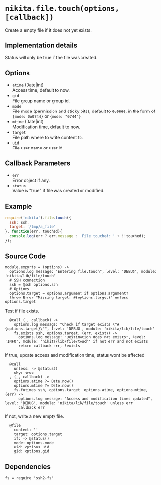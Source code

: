 
# `nikita.file.touch(options, [callback])`

Create a empty file if it does not yet exists.

## Implementation details

Status will only be true if the file was created.

## Options

* `atime` (Date|int)  
  Access time, default to now.   
* `gid`   
  File group name or group id.   
* `mode`   
  File mode (permission and sticky bits), default to `0o0666`, in the form of
  `{mode: 0o0744}` or `{mode: "0744"}`.   
* `mtime` (Date|int)  
  Modification time, default to now.   
* `target`   
  File path where to write content to.   
* `uid`   
  File user name or user id.   

## Callback Parameters

* `err`   
  Error object if any.   
* `status`   
  Value is "true" if file was created or modified.   

## Example

```js
require('nikita').file.touch({
  ssh: ssh,
  target: '/tmp/a_file'
}, function(err, touched){
  console.log(err ? err.message : 'File touched: ' + !!touched);
});
```

## Source Code

    module.exports = (options) ->
      options.log message: "Entering file.touch", level: 'DEBUG', module: 'nikita/lib/file/touch'
      # SSH connection
      ssh = @ssh options.ssh
      # Options
      options.target = options.argument if options.argument?
      throw Error "Missing target: #{options.target}" unless options.target

Test if file exists.

      @call (_, callback) ->
        options.log message: "Check if target exists \"#{options.target}\"", level: 'DEBUG', module: 'nikita/lib/file/touch'
        fs.exists ssh, options.target, (err, exists) ->
          options.log message: "Destination does not exists", level: 'INFO', module: 'nikita/lib/file/touch' if not err and not exists
          return callback err, !exists

If true, update access and modification time, status wont be affected

      @call
        unless: -> @status()
        shy: true
      , (_, callback) ->
        options.atime ?= Date.now()
        options.mtime ?= Date.now()
        fs.futimes ssh, options.target, options.atime, options.mtime, (err) ->
          options.log message: "Access and modification times updated", level: 'DEBUG', module: 'nikita/lib/file/touch' unless err
          callback err

If not, write a new empty file.

      @file
        content: ''
        target: options.target
        if: -> @status()
        mode: options.mode
        uid: options.uid
        gid: options.gid

## Dependencies

    fs = require 'ssh2-fs'
